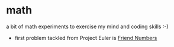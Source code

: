 # math
a bit of math experiments to exercise my mind and coding skills :-)

* first problem tackled from Project Euler is [Friend Numbers](https://projecteuler.net/problem=612)
